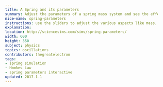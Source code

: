 ```yaml
---
title: A Spring and its parameters
summary: Adjust the parameters of a spring mass system and see the effects
nice-name: spring-parameters
instructions: use the sliders to adjust the various aspects like mass, the spring constants, and even the friction (damping) of the spring
explanation:
location: http://sciencesims.com/sims/spring-parameters/
width: 600
height: 350
subject: physics
topics: oscillations
contributors: thegreatelectron
tags:
- spring simulation
- Hookes Law
- spring parameters interactive
updated: 2017-1-1
---
```

